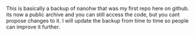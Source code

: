 This is basically a backup of nanohw that was my first repo here on github. its now a public archive and you can still access the code, but you cant propose changes to it. I will update the backup from time to time so people can improve it further.
